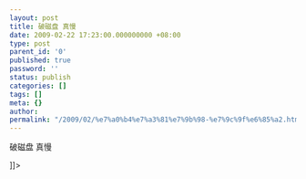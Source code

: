 ```yaml
---
layout: post
title: 破磁盘 真慢
date: 2009-02-22 17:23:00.000000000 +08:00
type: post
parent_id: '0'
published: true
password: ''
status: publish
categories: []
tags: []
meta: {}
author: 
permalink: "/2009/02/%e7%a0%b4%e7%a3%81%e7%9b%98-%e7%9c%9f%e6%85%a2.html"
---
```

破磁盘 真慢

]]\>

